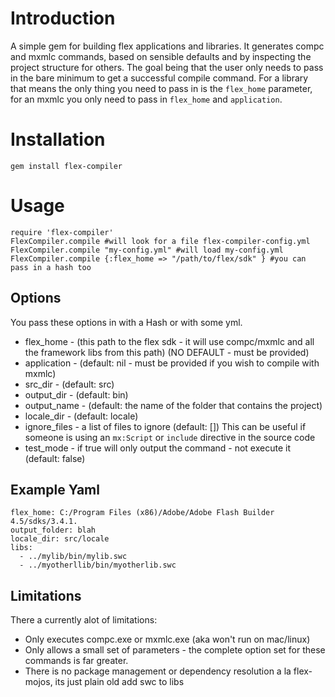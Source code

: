 # Introduction
A simple gem for building flex applications and libraries. 
It generates compc and mxmlc commands, based on sensible defaults and by inspecting the project structure for others. 
The goal being that the user only needs to pass in the bare minimum to get a successful compile command. 
For a library that means the only thing you need to pass in is the ````flex_home```` parameter, for an mxmlc you only need to pass in ````flex_home```` and ````application````.



# Installation
    gem install flex-compiler
# Usage
    require 'flex-compiler'
    FlexCompiler.compile #will look for a file flex-compiler-config.yml
    FlexCompiler.compile "my-config.yml" #will load my-config.yml
    FlexCompiler.compile {:flex_home => "/path/to/flex/sdk" } #you can pass in a hash too

## Options

You pass these options in with a Hash or with some yml.

* flex_home - (this path to the flex sdk - it will use compc/mxmlc and all the framework libs from this path) (NO DEFAULT - must be provided)
* application - (default: nil - must be provided if you wish to compile with mxmlc)
* src_dir - (default: src)
* output_dir - (default: bin)
* output_name - (default: the name of the folder that contains the project)
* locale_dir - (default: locale)
* ignore_files - a list of files to ignore (default: []) This can be useful if someone is using an ````mx:Script```` or ````include```` directive in the source code
* test_mode - if true will only output the command - not execute it (default: false)

## Example Yaml
    flex_home: C:/Program Files (x86)/Adobe/Adobe Flash Builder 4.5/sdks/3.4.1.
    output_folder: blah
    locale_dir: src/locale
    libs:
      - ../mylib/bin/mylib.swc
      - ../myotherllib/bin/myotherlib.swc
  
## Limitations
There a currently alot of limitations:

* Only executes compc.exe or mxmlc.exe (aka won't run on mac/linux)
* Only allows a small set of parameters - the complete option set for these commands is far greater.
* There is no package management or dependency resolution a la flex-mojos, its just plain old add swc to libs


